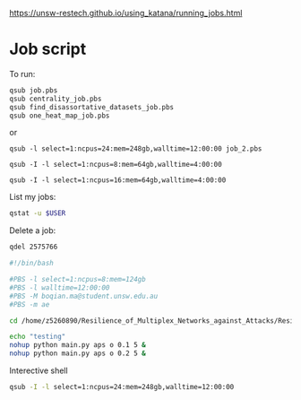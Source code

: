 
https://unsw-restech.github.io/using_katana/running_jobs.html
# Job script

To run:
```bash
qsub job.pbs
qsub centrality_job.pbs
qsub find_disassortative_datasets_job.pbs
qsub one_heat_map_job.pbs
```

or 
```
qsub -l select=1:ncpus=24:mem=248gb,walltime=12:00:00 job_2.pbs

qsub -I -l select=1:ncpus=8:mem=64gb,walltime=4:00:00

qsub -I -l select=1:ncpus=16:mem=64gb,walltime=4:00:00

```

List my jobs:
```bash
qstat -u $USER
```


Delete a job:
```bash
qdel 2575766
```

```bash
#!/bin/bash

#PBS -l select=1:ncpus=8:mem=124gb
#PBS -l walltime=12:00:00
#PBS -M boqian.ma@student.unsw.edu.au
#PBS -m ae

cd /home/z5260890/Resilience_of_Multiplex_Networks_against_Attacks/Resilience_of_Multiplex_Networks_against_Attacks

echo "testing"
nohup python main.py aps o 0.1 5 &
nohup python main.py aps o 0.2 5 &
```

Interective shell
```bash
qsub -I -l select=1:ncpus=24:mem=248gb,walltime=12:00:00
```

